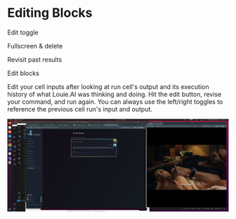 # Editing Blocks

Edit toggle

Fullscreen & delete

Revisit past results

Edit blocks

Edit your cell inputs after looking at run cell's output and its execution history of what Louie.AI was thinking and doing. Hit the edit button, revise your command, and run again. You can always use the left/right toggles to reference the previous cell run's input and output.

![Editing Interface](./images/user/016__1.png)

